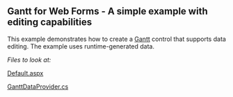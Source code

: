  

## Gantt for Web Forms - A simple example with editing capabilities

 This example demonstrates how to create a [Gantt](https://docs.devexpress.com/AspNet/DevExpress.Web.ASPxGantt.ASPxGantt) control that supports data editing. The example uses runtime-generated data. 
 
 *Files to look at:* 
 
 [Default.aspx](https://github.com/DevExpress-Examples/gantt-for-web-forms-a-simple-example-with-editing-capabilities/blob/20.1.4+/CS/Default.aspx)
 
 [GanttDataProvider.cs](https://github.com/DevExpress-Examples/gantt-for-web-forms-a-simple-example-with-editing-capabilities/blob/20.1.4+/CS/App_Data/GanttDataProvider.cs)
